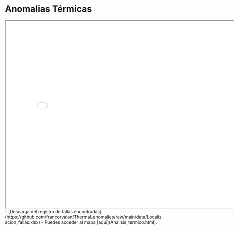 # Anomalias Térmicas
<iframe src="Analisis_termico.html" height="600" width="800"></iframe>
- [Descarga del registro de fallas encontradas](https://github.com/francorvalan/Thermal_anomalies/raw/main/data/Localizacion_fallas.xlsx)
- Puedes acceder al mapa [aqui](Analisis_termico.html).

